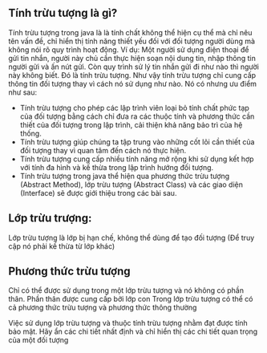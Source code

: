 ## Tính trừu tượng là gì?
Tính trừu tượng trong java là là tính chất không thể hiện cụ thể mà chỉ nêu tên vấn đề, chỉ hiển thị tính năng thiết yếu đối với đối tượng người dùng mà không nói rõ quy trình hoạt động.
Ví dụ: Một người sử dụng điện thoại để gửi tin nhắn, người này chủ cần thực hiện soạn nội dung tin, nhập thông tin người gửi và ấn nút gửi. Còn quy trình sử lý tin nhắn gửi đi như nào thì người này không biết. Đó là tính trừu tượng.
Như vậy tính trừu tượng chỉ cung cấp thông tin đối tượng thay vì cách nó sử dụng như nào. Nó có nhưng ưu điểm như sau:  
* Tính trừu tượng cho phép các lập trình viên loại bỏ tính chất phức tạp của đối tượng bằng cách chỉ đưa ra các thuộc tính và phương thức cần thiết của đối tượng trong lập trình, cải thiện khả năng bảo trì của hệ thống.
* Tính trừu tượng giúp chúng ta tập trung vào những cốt lõi cần thiết của đối tượng thay vì quan tâm đến cách nó thực hiện.
* Tính trừu tượng cung cấp nhiều tính năng mở rộng khi sử dụng kết hợp với tính đa hình và kế thừa trong lập trình hướng đối tượng.
* Tính trừu tượng trong java thể hiện qua phương thức trừu tượng (Abstract Method), lớp trừu tượng (Abstract Class) và các giao diện (Interface) sẽ được giới thiệu trong các bài sau. 

## Lớp trừu trượng:
Lớp trừu tượng là lớp bị hạn chế, không thể dùng để tạo đối tượng (Để truy cập nó phải kế thừa từ lớp khác)  

## Phương thức trừu tượng
Chỉ có thể được sử dụng trong một lớp trừu tượng và nó không có phần thân. Phần thân được cung cấp bởi lớp con
Trong lớp trừu tượng có thể có cả phương thức trừu tượng và phương thức thông thường

Việc sử dụng lớp trừu tượng và thuộc tính trừu tượng nhằm đạt được tính bảo mật. Hãy ẩn các chi tiết nhất định và chỉ hiển thị các chi tiết quan trọng của một đối tượng
